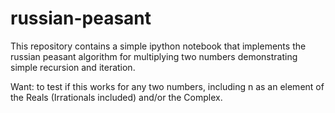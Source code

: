 # russian-peasant
This repository contains a simple ipython notebook
that implements the russian peasant algorithm
for multiplying two numbers demonstrating simple
recursion and iteration.

Want: to test if this works for any two numbers, including n as an element of the Reals (Irrationals included) and/or the Complex. 

